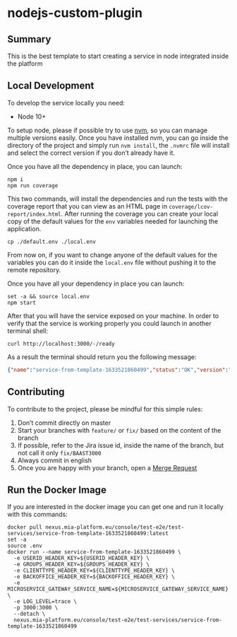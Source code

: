 # nodejs-custom-plugin

## Summary

This is the best template to start creating a service in node integrated inside the platform

## Local Development

To develop the service locally you need:

- Node 10+

To setup node, please if possible try to use [nvm][nvm], so you can manage multiple
versions easily. Once you have installed nvm, you can go inside the directory of the project and simply run
`nvm install`, the `.nvmrc` file will install and select the correct version if you don’t already have it.

Once you have all the dependency in place, you can launch:

```shell
npm i
npm run coverage
```

This two commands, will install the dependencies and run the tests with the coverage report that you can view as an HTML
page in `coverage/lcov-report/index.html`.
After running the coverage you can create your local copy of the default values for the `env` variables needed for
launching the application.

```shell
cp ./default.env ./local.env
```

From now on, if you want to change anyone of the default values for the variables you can do it inside the `local.env`
file without pushing it to the remote repository.

Once you have all your dependency in place you can launch:

```shell
set -a && source local.env
npm start
```

After that you will have the service exposed on your machine. In order to verify that the service is working properly you could launch in another terminal shell:

```shell
curl http://localhost:3000/-/ready
```

As a result the terminal should return you the following message:

```json
{"name":"service-from-template-1633521860499","status":"OK","version":"0.1.0"}
```

## Contributing

To contribute to the project, please be mindful for this simple rules:

1. Don’t commit directly on master
2. Start your branches with `feature/` or `fix/` based on the content of the branch
3. If possible, refer to the Jira issue id, inside the name of the branch, but not call it only `fix/BAAST3000`
4. Always commit in english
5. Once you are happy with your branch, open a [Merge Request][merge-request]

## Run the Docker Image

If you are interested in the docker image you can get one and run it locally with this commands:

```shell
docker pull nexus.mia-platform.eu/console/test-e2e/test-services/service-from-template-1633521860499:latest
set -a
source .env
docker run --name service-from-template-1633521860499 \
  -e USERID_HEADER_KEY=${USERID_HEADER_KEY} \
  -e GROUPS_HEADER_KEY=${GROUPS_HEADER_KEY} \
  -e CLIENTTYPE_HEADER_KEY=${CLIENTTYPE_HEADER_KEY} \
  -e BACKOFFICE_HEADER_KEY=${BACKOFFICE_HEADER_KEY} \
  -e MICROSERVICE_GATEWAY_SERVICE_NAME=${MICROSERVICE_GATEWAY_SERVICE_NAME} \
  -e LOG_LEVEL=trace \
  -p 3000:3000 \
  --detach \
  nexus.mia-platform.eu/console/test-e2e/test-services/service-from-template-1633521860499
```

[nvm]: https://github.com/creationix/nvm
[merge-request]: https://github.com/mia-platform-playground/service-from-template-1633521860499/merge_requests
